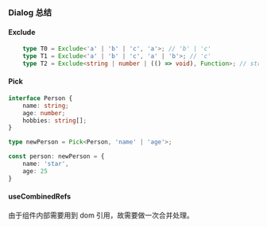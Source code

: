 ### Dialog 总结

#### Exclude

```typescript
    type T0 = Exclude<'a' | 'b' | 'c', 'a'>; // 'b' | 'c'
    type T1 = Exclude<'a' | 'b' | 'c', 'a' | 'b'>; // 'c'
    type T2 = Exclude<string | number | (() => void), Function>; // string | number
```

#### Pick

```typescript
interface Person {
    name: string;
    age: number;
    hobbies: string[];
}

type newPerson = Pick<Person, 'name' | 'age'>;

const person: newPerson = {
    name: 'star',
    age: 25
}
```

#### useCombinedRefs

由于组件内部需要用到 dom 引用，故需要做一次合并处理。
